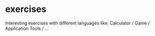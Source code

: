 # exercises
Interesting exercises with different languages     like: Calculator / Game / Application Tools / ... ​
